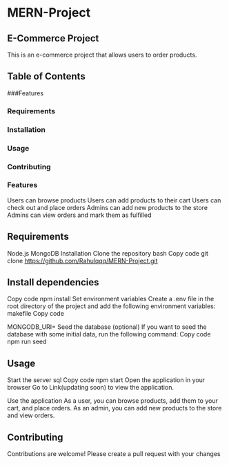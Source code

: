 # MERN-Project

## E-Commerce Project

This is an e-commerce project that allows users to order products.

## Table of Contents
###Features
### Requirements
### Installation
### Usage
### Contributing
### Features

Users can browse products
Users can add products to their cart
Users can check out and place orders
Admins can add new products to the store
Admins can view orders and mark them as fulfilled

## Requirements

Node.js
MongoDB
Installation
Clone the repository
bash
Copy code
git clone https://github.com/Rahulqqq/MERN-Project.git

## Install dependencies

Copy code
npm install
Set environment variables
Create a .env file in the root directory of the project and add the following environment variables:
makefile
Copy code

MONGODB_URI=<your-mongodb-uri>
Seed the database (optional)
If you want to seed the database with some initial data, run the following command:
Copy code
npm run seed
  
## Usage
Start the server
sql
Copy code
npm start
Open the application in your browser
Go to Link(updating soon) to view the application.

Use the application
As a user, you can browse products, add them to your cart, and place orders.
As an admin, you can add new products to the store and view orders.

## Contributing
Contributions are welcome! Please create a pull request with your changes

